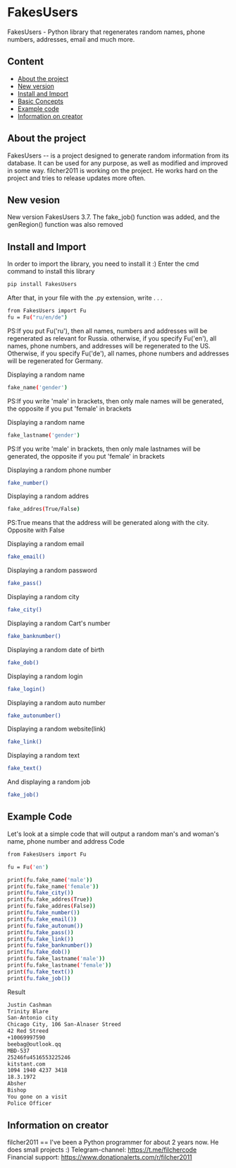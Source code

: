 # FakesUsers
FakesUsers - Python library that regenerates random names, phone numbers, addresses, email and much more.

## Content
- [About the project](#About-the-project)
- [New version](#New-vesion)
- [Install and Import](#Install-and-Import)
- [Basic Concepts](#Basic-Concept)
- [Example code](#Example-Code)
- [Information on creator](#Information-on-creator)

## About the project
FakesUsers -- is a project designed to generate random information from its database. It can be used for any purpose, as well as modified and improved in some way. filcher2011 is working on the project. He works hard on the project and tries to release updates more often.

## New vesion
New version FakesUsers 3.7. The fake_job() function was added, and the genRegion() function was also removed

## Install and Import
In order to import the library, you need to install it :)
Enter the cmd command to install this library
```sh
pip install FakesUsers
```
After that, in your file with the .py extension, write . . .
```sh
from FakesUsers import Fu
fu = Fu("ru/en/de")
```
PS:If you put Fu('ru'), then all names, numbers and addresses will be regenerated as relevant for Russia. otherwise, if you specify Fu('en'), all names, phone numbers, and addresses will be regenerated to the US. Otherwise, if you specify Fu('de'), all names, phone numbers and addresses will be regenerated for Germany.

Displaying a random name
```sh
fake_name('gender')
```
PS:If you write 'male' in brackets, then only male names will be generated, the opposite if you put 'female' in brackets

Displaying a random name
```sh
fake_lastname('gender')
```
PS:If you write 'male' in brackets, then only male lastnames will be generated, the opposite if you put 'female' in brackets

Displaying a random phone number
```sh
fake_number()
```

Displaying a random addres
```sh
fake_addres(True/False)
```
PS:True means that the address will be generated along with the city. Opposite with False

Displaying a random email
```sh
fake_email()
```

Displaying a random password
```sh
fake_pass()
```

Displaying a random city
```sh
fake_city()
```

Displaying a random Cart's number
```sh
fake_banknumber()
```

Displaying a random date of birth
```sh
fake_dob()
```

Displaying a random login
```sh
fake_login()
```

Displaying a random auto number
```sh
fake_autonumber()
```

Displaying a random website(link)
```sh
fake_link()
```

Displaying a random text
```sh
fake_text()
```

And displaying a random job
```sh
fake_job()
```

## Example Code
Let's look at a simple code that will output a random man's and woman's name, phone number and address
Code
```sh
from FakesUsers import Fu

fu = Fu('en')

print(fu.fake_name('male'))
print(fu.fake_name('female'))
print(fu.fake_city())
print(fu.fake_addres(True))
print(fu.fake_addres(False))
print(fu.fake_number())
print(fu.fake_email())
print(fu.fake_autonum())
print(fu.fake_pass())
print(fu.fake_link())
print(fu.fake_banknumber())
print(fu.fake_dob())
print(fu.fake_lastname('male'))
print(fu.fake_lastname('female'))
print(fu.fake_text())
print(fu.fake_job())
```
Result
```sh
Justin Cashman
Trinity Blare
San-Antonio city
Chicago City, 106 San-Alnaser Streed
42 Red Streed
+10069997590
beebag@outlook.qq
MBD-537
25246fu4516553225246
kitstant.com
1094 1940 4237 3418
18.3.1972
Absher
Bishop
You gone on a visit
Police Officer
```

## Information on creator
filcher2011 == I've been a Python programmer for about 2 years now. He does small projects :)
Telegram-channel: https://t.me/filchercode \
Financial support: https://www.donationalerts.com/r/filcher2011 
